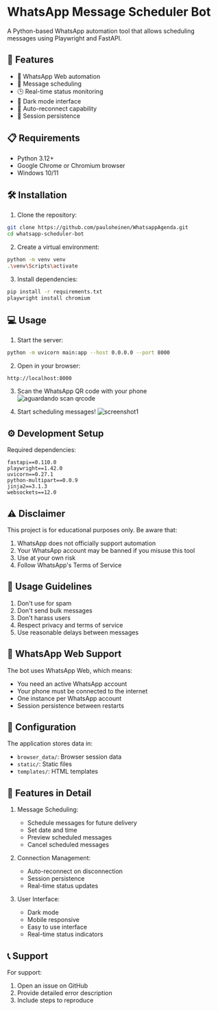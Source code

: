 # WhatsApp Message Scheduler Bot

A Python-based WhatsApp automation tool that allows scheduling messages using Playwright and FastAPI.

## 🚀 Features

- 📱 WhatsApp Web automation
- 📅 Message scheduling 
- 🕒 Real-time status monitoring
- 🌙 Dark mode interface
- 🔄 Auto-reconnect capability
- 💾 Session persistence

## 📋 Requirements

- Python 3.12+
- Google Chrome or Chromium browser
- Windows 10/11

## 🛠️ Installation

1. Clone the repository:
```bash
git clone https://github.com/pauloheinen/WhatsappAgenda.git
cd whatsapp-scheduler-bot
```

2. Create a virtual environment:
```bash
python -m venv venv
.\venv\Scripts\activate
```

3. Install dependencies:
```bash
pip install -r requirements.txt
playwright install chromium
```

## 💻 Usage

1. Start the server:
```bash
python -m uvicorn main:app --host 0.0.0.0 --port 8000
```

2. Open in your browser:
```
http://localhost:8000
```

3. Scan the WhatsApp QR code with your phone
![aguardando scan qrcode](https://github.com/user-attachments/assets/aae0b02e-b6a3-42ef-903c-eb141185f139)

5. Start scheduling messages!
![screenshot1](https://github.com/user-attachments/assets/1b2ccf70-fc15-4cd3-a1ed-9832b22fa8b1)

## ⚙️ Development Setup

Required dependencies:
```pip-requirements
fastapi==0.110.0
playwright==1.42.0
uvicorn==0.27.1
python-multipart==0.0.9
jinja2==3.1.3
websockets==12.0
```

## ⚠️ Disclaimer

This project is for educational purposes only. Be aware that:

1. WhatsApp does not officially support automation
2. Your WhatsApp account may be banned if you misuse this tool
3. Use at your own risk
4. Follow WhatsApp's Terms of Service

## 🤝 Usage Guidelines

1. Don't use for spam
2. Don't send bulk messages
3. Don't harass users
4. Respect privacy and terms of service
5. Use reasonable delays between messages

## 📱 WhatsApp Web Support

The bot uses WhatsApp Web, which means:
- You need an active WhatsApp account
- Your phone must be connected to the internet
- One instance per WhatsApp account
- Session persistence between restarts

## 🔧 Configuration

The application stores data in:
- `browser_data/`: Browser session data
- `static/`: Static files
- `templates/`: HTML templates

## 🤖 Features in Detail

1. Message Scheduling:
   - Schedule messages for future delivery
   - Set date and time
   - Preview scheduled messages
   - Cancel scheduled messages

2. Connection Management:
   - Auto-reconnect on disconnection
   - Session persistence
   - Real-time status updates

3. User Interface:
   - Dark mode
   - Mobile responsive
   - Easy to use interface
   - Real-time status indicators

## 📞 Support

For support:
1. Open an issue on GitHub
2. Provide detailed error description
3. Include steps to reproduce
